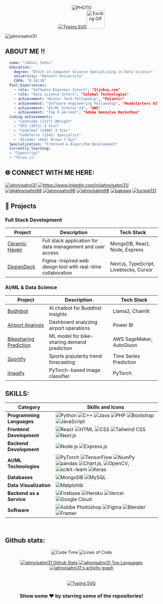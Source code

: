 <div align="center">
  <img src="https://media.giphy.com/media/L1R1tvI9svkIWwpVYr/giphy.gif" alt="PHOTO" />
  <br>
  <a href="https://git.io/typing-svg">
    <img src="https://readme-typing-svg.herokuapp.com?font=Sedan+SC&weight=500&duration=5000&pause=700&color=02F769&background=15151500&center=true&vCenter=true&random=false&width=435&lines=Hello!+I'm+Jahnvi+Sahni;Aspiring+Software+Engineer;%26+a+AI/ML+enthusiast+" alt="Typing SVG"/></a><img src="https://i.giphy.com/media/v1.Y2lkPTc5MGI3NjExa3lxZDAxaTJxOGhzMGZtazJ5YnRlNGp2OXA4bm9uNmluNXc3ZTJ0ciZlcD12MV9pbnRlcm5hbF9naWZfYnlfaWQmY3Q9cw/QIKUNA9oGxeWGLbCFY/giphy.gif" alt="Exciting GIF" width="60"/>

</div>

<p align="left"> <img src="https://komarev.com/ghpvc/?username=jahnvisahni31&label=Profile%20views&color=0e75b6&style=flat" alt="jahnvisahni31" /> </p>

## ABOUT ME !! 

```yaml
  name: "Jahnvi Sahni"
  Education:
    degree: "BTech in Computer Science Specializing in Data Science"
    university: "Bennett University"
    CGPA: "8.34/10"
  Past_Experiences:
    - role: "Software Engineer Intern", "Itjobsx.com"
    - role: "Data science Intern", "Celebal Technologies"
    - achievement: "Winter Tech Fellowship", "Palantir"
    - achievement: "Software engineering Fellowship", "Headstarters AI"
    - achievement: "AI/ML Scholar'24", "AWS"
    - achievement: "Top 5 percent", "Adobe Gensolve Hackathon"
  Coding achievements:
    - "Leetcode (2127) @Knight"
    - "GFG (2071) 5 Star"
    - "Codechef (1990) 4 Star"
    - "Codeforce (1541) Specialist"
    - "Atcoder (656) Brown 7 Kyu"
  Specialization: "Frontend & Algorithm Development"
  Currently_learning:
  - "Typescript"
  - "Three.js"
```

## 🌐 CONNECT WITH ME HERE:
<p align="left">
<a href="https://jahnvisahni.vercel.app" target="blank"><img align="center" src="https://img.shields.io/badge/Portfolio-%23000000.svg?style=for-the-badge&logo=firefox&logoColor=#FF7139" alt="jahnvisahni31" /></a>
<a href="https://www.linkedin.com/in/jahnvisahni31/" target="blank"><img align="center" src="https://img.shields.io/badge/LinkedIn-0077B5?style=for-the-badge&logo=linkedin&logoColor=white" alt="https://www.linkedin.com/in/jahnvisahni31/"  /></a>
<a href="https://medium.com/@jahnvisahni98" target="blank"><img align="center" src="https://img.shields.io/badge/Medium-12100E?style=for-the-badge&logo=medium&logoColor=white" alt="@jahnvisahni98"  /></a>
<a href="https://leetcode.com/u/jahnvisahni98" target="blank"><img align="center" src="https://img.shields.io/badge/-LeetCode-FFA116?style=for-the-badge&logo=LeetCode&logoColor=black" alt="jahnvisahni98" /></a>
<a href="https://www.geeksforgeeks.org/user/jahnvisahni98/" target="blank"><img align="center" src="https://img.shields.io/badge/GeeksforGeeks-gray?style=for-the-badge&logo=geeksforgeeks&logoColor=35914c" alt="jahnvisahni98" /></a>
<a href="https://codeforces.com/profile/jahnvisahni98" target="blank"><img align="center" src="https://img.shields.io/badge/Codeforces-445f9d?style=for-the-badge&logo=Codeforces&logoColor=white" alt="pakqwq" /></a>
<a href="https://www.codechef.com/users/lucipie131" target="blank"><img align="center" src="https://img.shields.io/badge/CodeChef-%23964B00.svg?style=for-the-badge&logo=CodeChef&logoColor=white" alt="lucipie131" /></a>

<br>

## 🚀 Projects

### Full Stack Development
| Project | Description | Tech Stack |
|---------|------------|------------|
| [Ceramic Haven](https://github.com/jahnvisahni31/CeramicHaven) | Full stack application for data management and user access | MongoDB, React, Node, Express |
| [DesignDeck](https://github.com/jahnvisahni31/DesignDeck) | Figma-inspired web design tool with real-time collaboration | Next.js, TypeScript, Liveblocks, Cursor |

### AI/ML & Data Science
| Project | Description | Tech Stack |
|---------|------------|------------|
| [Bodhibot](https://github.com/jahnvisahni31/BodhiBot) | AI chatbot for Buddhist insights | Llama2, Chainlit |
| [Airport Analysis](https://github.com/jahnvisahni31/Airport_analysis) | Dashboard analyzing airport operations | Power BI |
| [Bikesharing Prediction](https://github.com/jahnvisahni31/predict_bike_sharing_with_autogluon) | ML model for bike-sharing demand prediction | AWS SageMaker, AutoGluon |
| [Sportify](https://github.com/jahnvisahni31/Sports-Popularity-Forecast) | Sports popularity trend forecasting | Time Series Prediction |
| [Imagify](https://github.com/jahnvisahni31/Imagify) | PyTorch-based image classifier | PyTorch |


## SKILLS:

| Category                     | Skills and Icons                                                            |
|------------------------------|---------------------------------------------------------------------------|
| **Programming Languages**    | ![Python](https://img.shields.io/badge/python-3670A0?style=for-the-badge&logo=python&logoColor=ffdd54) ![C++](https://img.shields.io/badge/c++-%2300599C.svg?style=for-the-badge&logo=c%2B%2B&logoColor=white) ![Java](https://img.shields.io/badge/java-%23ED8B00.svg?style=for-the-badge&logo=openjdk&logoColor=white) ![PHP](https://img.shields.io/badge/php-%23777BB4.svg?style=for-the-badge&logo=php&logoColor=white) ![Bootstrap](https://img.shields.io/badge/bootstrap-%238511FA.svg?style=for-the-badge&logo=bootstrap&logoColor=white) ![JavaScript](https://img.shields.io/badge/javascript-%23323330.svg?style=for-the-badge&logo=javascript&logoColor=%23F7DF1E) |
| **Frontend Development**     | ![React](https://img.shields.io/badge/react-%2320232a.svg?style=for-the-badge&logo=react&logoColor=%2361DAFB) ![HTML](https://img.shields.io/badge/html5-%23E34F26.svg?style=for-the-badge&logo=html5&logoColor=white) ![CSS](https://img.shields.io/badge/css3-%231572B6.svg?style=for-the-badge&logo=css3&logoColor=white) ![Tailwind CSS](https://img.shields.io/badge/tailwindcss-%2338B2AC.svg?style=for-the-badge&logo=tailwind-css&logoColor=white) ![Next.js](https://img.shields.io/badge/Next-black?style=for-the-badge&logo=next.js&logoColor=white) |
| **Backend Development**      | ![Node.js](https://img.shields.io/badge/node.js-6DA55F?style=for-the-badge&logo=node.js&logoColor=white) ![Express.js](https://img.shields.io/badge/express.js-%23404d59.svg?style=for-the-badge&logo=express&logoColor=%2361DAFB) |
| **AI/ML Technologies**       | ![PyTorch](https://img.shields.io/badge/PyTorch-%23EE4C2C.svg?style=for-the-badge&logo=PyTorch&logoColor=white) ![TensorFlow](https://img.shields.io/badge/TensorFlow-%23FF6F00.svg?style=for-the-badge&logo=TensorFlow&logoColor=white) ![NumPy](https://img.shields.io/badge/numpy-%23013243.svg?style=for-the-badge&logo=numpy&logoColor=white) ![pandas](https://img.shields.io/badge/pandas-%23150458.svg?style=for-the-badge&logo=pandas&logoColor=white) ![Chart.js](https://img.shields.io/badge/chart.js-F5788D.svg?style=for-the-badge&logo=chart.js&logoColor=white), ![OpenCV](https://img.shields.io/badge/opencv-%23white.svg?style=for-the-badge&logo=opencv&logoColor=white), ![scikit-learn](https://img.shields.io/badge/scikit--learn-%23F7931E.svg?style=for-the-badge&logo=scikit-learn&logoColor=white) ![Keras](https://img.shields.io/badge/Keras-%23D00000.svg?style=for-the-badge&logo=Keras&logoColor=white) |
| **Databases**                | ![MongoDB](https://img.shields.io/badge/MongoDB-%234ea94b.svg?style=for-the-badge&logo=mongodb&logoColor=white) ![MySQL](https://img.shields.io/badge/mysql-4479A1.svg?style=for-the-badge&logo=mysql&logoColor=white) |
| **Data Visualization**       | ![Matplotlib](https://img.shields.io/badge/Matplotlib-%23ffffff.svg?style=for-the-badge&logo=Matplotlib&logoColor=black)
| **Backend as a Service**     | ![Firebase](https://img.shields.io/badge/firebase-a08021?style=for-the-badge&logo=firebase&logoColor=ffcd34) ![Heroku](https://img.shields.io/badge/heroku-%23430098.svg?style=for-the-badge&logo=heroku&logoColor=white) ![Vercel](https://img.shields.io/badge/vercel-%23000000.svg?style=for-the-badge&logo=vercel&logoColor=white) ![Google Cloud](https://img.shields.io/badge/GoogleCloud-%234285F4.svg?style=for-the-badge&logo=google-cloud&logoColor=white)  |
| **Software**                 | ![Adobe Photoshop](https://img.shields.io/badge/adobe%20photoshop-%2331A8FF.svg?style=for-the-badge&logo=adobe%20photoshop&logoColor=white) ![Figma](https://img.shields.io/badge/figma-%23F24E1E.svg?style=for-the-badge&logo=figma&logoColor=white) ![Blender](https://img.shields.io/badge/blender-%23F5792A.svg?style=for-the-badge&logo=blender&logoColor=white) ![Framer](https://img.shields.io/badge/Framer-black?style=for-the-badge&logo=framer&logoColor=blue) |

<br>

## Github stats:
<div align="center">
  <img src="http://img.shields.io/badge/Code%20Time-1%2C200%20hrs%2045%20mins-blue" alt="Code Time" />
  <img src="https://img.shields.io/badge/From%20Hello%20World%20I%27ve%20Written-24.7%20million%20lines%20of%20code-blue" alt="Lines of Code" />
</div>
<div align="center">
  <br>
<a href="https://github.com/jahnvisahni31/github-readme-stats"><img alt="jahnvisahni31 Github Stats" src="https://github-readme-stats.vercel.app/api?username=jahnvisahni31&show_icons=true&count_private=true&theme=react&hide_border=true&bg_color=0D1117" /></a>
  <a href="https://github.com/jahnvisahni31/github-readme-stats"><img alt="jahnvisahni31 Top Languages" src="https://github-readme-stats.vercel.app/api/top-langs/?username=jahnvisahni31&langs_count=8&count_private=true&layout=compact&theme=react&hide_border=true&bg_color=0D1117" /></a>
  <br/>
<a href="https://github.com/jahnvisahni31">
  <img alt="jahnvisahni31's activity graph" src="https://github-readme-activity-graph.vercel.app/graph?username=jahnvisahni31&theme=react-dark" />
</a>
</div>

<br>
<br/>
<div align="center">
   <a href="https://git.io/typing-svg">
      <img src="https://readme-typing-svg.demolab.com?font=Sedan+SC&weight=500&size=30&pause=1000&color=F63024&background=6883FF00&center=true&vCenter=true&random=false&width=435&lines=Thanks+For+Visiting+!" alt="Typing SVG" />
   </a>
   
   <h3>Show some ❤️ by starring some of the repositories!</h3>
</div>




